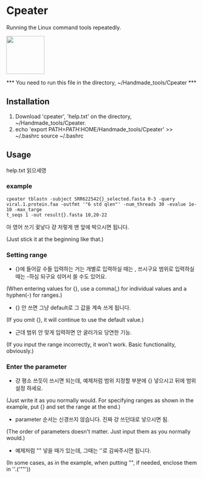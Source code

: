 # Cpeater
Running the Linux command tools repeatedly.

<img src="https://github.com/Mojiri3/Cpeater/assets/121717758/6d446f67-7363-4334-a346-539c592c2964.png" height="100"/>

*** You need to run this file in the directory, ~/Handmade_tools/Cpeater ***

## Installation
1. Download 'cpeater', 'help.txt' on the directory, ~/Handmade_tools/Cpeater.
2. echo 'export PATH=$PATH:$HOME/Handmade_tools/Cpeater' >> ~/.bashrc
source ~/.bashrc

## Usage
help.txt 읽으세영

### example
```
cpeater tblastn -subject SRR622542{}_selected.fasta 0-3 -query viral.1.protein.faa -outfmt '"6 std qlen"' -num_threads 30 -evalue 1e-10 -max_targe
t_seqs 1 -out result{}.fasta 10,20-22 
```
아 영어 쓰기 귗낳다 걍 저렇게 맨 앞에 박으시면 됩니다.

(Just stick it at the beginning like that.)

### Setting range
- {}에 들어갈 수들 입력하는 거는 개별로 입력하실 때는 , 쓰시구요 범위로 입력하실 때는 -하심 되구요 섞어서 쓸 수도 있어요.

(When entering values for {}, use a comma(,) for individual values and a hyphen(-) for ranges.)

- {} 안 쓰면 그냥 default로 그 값을 계속 쓰게 됩니다.

(If you omit {}, it will continue to use the default value.)

- 근데 범위 안 맞게 입력하면 안 굴러가요 당연한 기능.

(If you input the range incorrectly, it won't work. Basic functionality, obviously.)

### Enter the parameter
- 걍 평소 쓰듯이 쓰시면 되는데, 예제처럼 범위 지정할 부분에 {} 넣으시고 뒤에 범위 설정 하세요.

(Just write it as you normally would. For specifying ranges as shown in the example, put {} and set the range at the end.)

- parameter 순서는 신경쓰지 않습니다. 진짜 걍 쓰던대로 넣으시면 됨.

(The order of parameters doesn't matter. Just input them as you normally would.)

- 예제처럼 "" 넣을 때가 있는데, 그때는 ''로 감싸주시면 됩니다.

(In some cases, as in the example, when putting "<parameter>", if needed, enclose them in ''.('"<parameter>"'))

